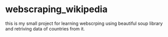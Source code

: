 # webscraping_wikipedia
this is my small project for learning webscrping using beautiful soup library and retriving data of countries from it.
